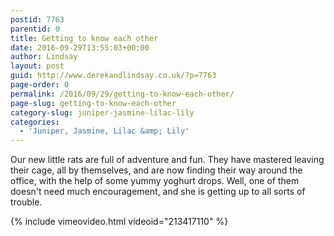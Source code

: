 ```yaml
---
postid: 7763
parentid: 0
title: Getting to know each other
date: 2016-09-29T13:55:03+00:00
author: Lindsay
layout: post
guid: http://www.derekandlindsay.co.uk/?p=7763
page-order: 0
permalink: /2016/09/29/getting-to-know-each-other/
page-slug: getting-to-know-each-other
category-slug: juniper-jasmine-lilac-lily
categories:
  - 'Juniper, Jasmine, Lilac &amp; Lily'
---
```

Our new little rats are full of adventure and fun. They have mastered leaving their cage, all by themselves, and are now finding their way around the office, with the help of some yummy yoghurt drops. Well, one of them doesn't need much encouragement, and she is getting up to all sorts of trouble.

{% include vimeovideo.html videoid="213417110" %}